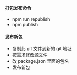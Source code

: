 <!--
 * @Descripttion:
 * @version:
 * @Author: lianglli
 * @Date: 2020-05-16 17:18:23
 * @LastEditors: lianglli
 * @LastEditTime: 2021-06-24 21:18:25
-->

#### 打包发布命令

- npm run republish
- npm publish

#### 发布新包

- 复制此 git 文件到新的 git 地址
- 按需求修改源文件
- 改 package.json 里面的包名
- 发布新包
